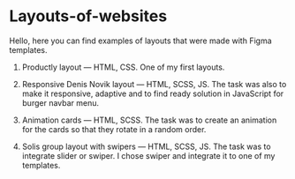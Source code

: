# Layouts-of-websites
Hello, here you can find examples of layouts that were made with Figma templates.

1. Productly layout — HTML, CSS. One of my first layouts.

2. Responsive Denis Novik layout — HTML, SCSS, JS. The task was also to make it responsive, adaptive and to find ready solution in JavaScript for burger navbar menu.

3. Animation cards — HTML, SCSS. The task was to create an animation for the cards so that they rotate in a random order.

4. Solis group layout with swipers — HTML, SCSS, JS. The task was to integrate slider or swiper. I chose swiper and integrate it to one of my templates.
